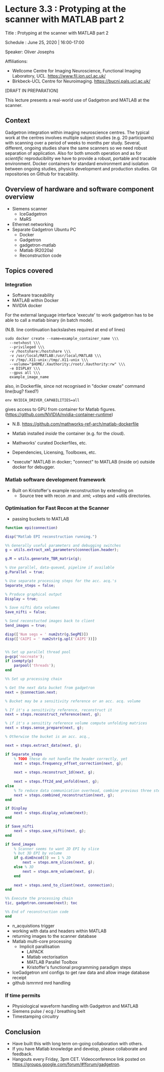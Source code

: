 # Lecture 3.3 : Protyping at the scanner with MATLAB part 2

Title : Protyping at the scanner with MATLAB part 2

Schedule : June 25, 2020 | 16:00-17:00 

Speaker: Oliver Josephs

Affiliations:
- Wellcome Centre for Imaging Neuroscience, Functional Imaging Laboratory, UCL. https://www.fil.ion.ucl.ac.uk/
- Birkbeck-UCL Centre for Neuroimaging. https://bucni.pals.ucl.ac.uk/

[DRAFT IN PREPARATION]

This lecture presents a real-world use of Gadgetron and MATLAB at the scanner.

## Context

Gadgetron integration within imaging neuroscience centres. The typical work at the centres involves multiple subject studies (e.g. 20 participants) with scanning over a period of weeks to months per study. Several, different, ongoing studies share the same scanners so we need robust separation of application. Also for both smooth operation and as for _scientific_ reproducibility we have to provide a robust, portable and tracable environment. Docker containers for standard environment and isolation between ongoing studies, physics development and production studies. Git repositories on Github for tracability.

## Overview of hardware and software component overview

- Siemens scanner
  - IceGadgetron
  - MaRS
- Ethernet networking
- Separate Gadgetron Ubuntu PC
  - Docker
  - Gadgetron
  - gadgetron-matlab
  - Matlab (R2020a)
  - Reconstruction code

## Topics covered

### Integration
- Software traceability
- MATLAB within Docker
- NVIDIA docker

For the external language interface 'execute' to work gadgetron has to be able to call a matlab binary (in batch mode).

(N.B. line continuation backslashes required at end of lines)

```
sudo docker create --name=example_container_name \\\
  --net=host \\\
  --privileged \\\
  -v /hostshare:/hostshare \\\
  -v /usr/local/MATLAB:/usr/local/MATLAB \\\
  -v /tmp/.X11-unix:/tmp/.X11-unix \\\
  --volume="$HOME/.Xauthority:/root/.Xauthority:rw" \\\
  -e DISPLAY \\\
  --gpus all \\\
  example_image_name
```

also, in Dockerfile, since not recognised in "docker create" command line(bug? fixed?)
```
env NVIDIA_DRIVER_CAPABILITIES=all
```
gives access to GPU from container for Matlab figures. (https://github.com/NVIDIA/nvidia-container-runtime)
  
- N.B. https://github.com/mathworks-ref-arch/matlab-dockerfile
 - Matlab installed _inside_ the container (e.g. for the cloud).
 - Mathworks' curated Dockerfiles, etc.
 - Dependencies, Licensing, Toolboxes, etc.
 
- "execute" MATLAB in docker; "connect" to MATLAB (inside or) outside docker for debugger.

### Matlab software development framework

- Built on Kristoffer's example reconstruction by extending on 
  - Source tree with recon .m and .xml; +steps and +utils directories.

### Optimisation for Fast Recon at the Scanner

- passing buckets to MATLAB
```matlab
function epi(connection)

disp("Matlab EPI reconstruction running.")

%% Generally useful parameters and debugging switches
g = utils.extract_xml_parameters(connection.header);

g.M = utils.generate_TBR_matrix(g);

% Use parallel, data-queued, pipeline if available
g.Parallel = true;

% Use separate processing steps for the acc. acq.'s
Separate_steps = false;

% Produce graphical output
Display = true;

% Save nifti data volumes
Save_nifti = false;

% Send reconstucted images back to client
Send_images = true;

disp(['Num segs = ' num2str(g.SegPE)])
disp(['CAIPI = ' num2str(g.upl('CAIPI'))])


%% Set up parallel thread pool
p=gcp('nocreate');
if isempty(p)
    parpool('threads');
end

%% Set up processing chain

% Get the next data bucket from gadgetron
next = @connection.next;

% Bucket may be a sensitivity reference or an acc. acq. volume

% If it's a sensitivity reference, reconstruct it
next = steps.reconstruct_reference(next, g);

% if it's a sensitity reference volume compute unfolding matrices
next = steps.sense_prepare(next, g);

% Otherwise the bucket is an acc. acq.,

next = steps.extract_data(next, g);

if Separate_steps
    % TODO these do not handle the header correctly, yet
    next = steps.frequency_offset_correction(next, g);
    
    next = steps.reconstruct_1d(next, g);
    
    next = steps.fft2d_and_unfold(next, g);
else
    % To reduce data communication overhead, combine previous three steps
    next = steps.combined_reconstruction(next, g);
end

if Display
    next = steps.display_volume(next);
end

if Save_nifti
    next = steps.save_nifti(next, g);
end

if Send_images
    % Scanner seems to want 2D EPI by slice
    % but 3D EPI by volume
    if g.dimEncod(3) == 1 % 2D
        next = steps.mrm_slices(next, g);
    else % 3D
        next = steps.mrm_volume(next, g);
    end
        
    next = steps.send_to_client(next, connection);
end

%% Execute the processing chain
tic, gadgetron.consume(next); toc

%% End of reconstruction code
end

```
- n_acquistions trigger
- working with data and headers within MATLAB
- returning images to the scanner database
- Matlab multi-core processing
  - Implicit parallisation
      - LAPACK
      - Matlab vectorisation
      - MATLAB Parallel Toolbox
      - Kristoffer's functional programming paradigm steps
- IceGadgetron xml configs to get raw data and allow image database receipt
- github ismrmrd mrd handling

### If time permits
- Physiological waveform handling with Gadgetron and MATLAB
- Siemens pulse / ecg / breathing belt
- Timestamping circuitry

## Conclusion
- Have built this with long term on-going collaboration with others.
- If you have Matlab knowledge and develop, please collaborate and feedback.
- Hangouts every Friday, 3pm CET. Videoconference link posted on https://groups.google.com/forum/#!forum/gadgetron.
